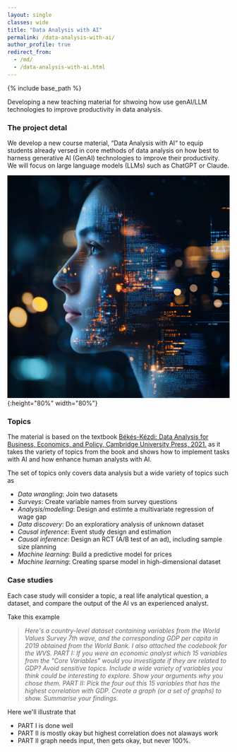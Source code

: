 ```yaml
---
layout: single
classes: wide
title: "Data Analysis with AI"
permalink: /data-analysis-with-ai/
author_profile: true
redirect_from:
  - /md/
  - /data-analysis-with-ai.html
---
```


{% include base_path %}

Developing a new teaching material for shwoing how use genAI/LLM technologies to improve productivity in data analysis.


### The project detal
We develop a new course material, “Data Analysis with AI“ to equip students already versed in core methods of data analysis on how best to harness generative AI (GenAI) technologies to improve their productivity. We will focus on large language models (LLMs) such as ChatGPT or Claude. 

![AI](images/ai_imag1.png){:height="80%" width="80%"}


### Topics
The material is based on the textbook [Békés-Kézdi: Data Analysis for Business, Economics, and Policy, Cambridge University Press, 2021.](https://gabors-data-analysis.com/getting-started) as it takes the variety of topics from the book and shows how to implement tasks with AI and how enhance human analysts with AI. 

The set of topics only covers data analysis but a wide variety of topics such as 
* *Data wrangling*: Join two datasets
* *Surveys*: Create variable names from survey questions
* *Analysis/modelling*: Design and estimte a multivariate regression of wage gap
* *Data discovery*: Do an exploratiory analysis of unknown dataset
* *Causal inference*: Event study design and estimation
* *Causal inference*: Design an RCT (A/B test of an ad), including sample size planning
* *Machine learning*: Build a predictive model for prices
* *Machine learning*: Creating sparse model in high-dimensional dataset

### Case studies

Each case study will consider a topic, a real life analytical question, a dataset, and compare the output of the AI vs an experienced analyst. 

Take this example

> *Here's a country-level dataset containing variables from the World Values Survey 7th wave, and the corresponding GDP per capita in 2019 obtained from the World Bank. I also attached the codebook for the WVS. PART I: If you were an economic analyst which 15 variables from the "Core Variables" would you investigate if they are related to GDP? Avoid sensitive topics. Include a wide variety of variables you think could be interesting to explore. Show your arguments why you chose them. PART II: Pick the four out this 15 variables that has the highest correlation with GDP. Create a graph (or a set of graphs) to show. Summarise your findings.*

Here we'll illustrate that 
* PART I is done well
* PART II is mostly okay but highest correlation does not alaways work
* PART II graph needs input, then gets okay, but never 100%. 

